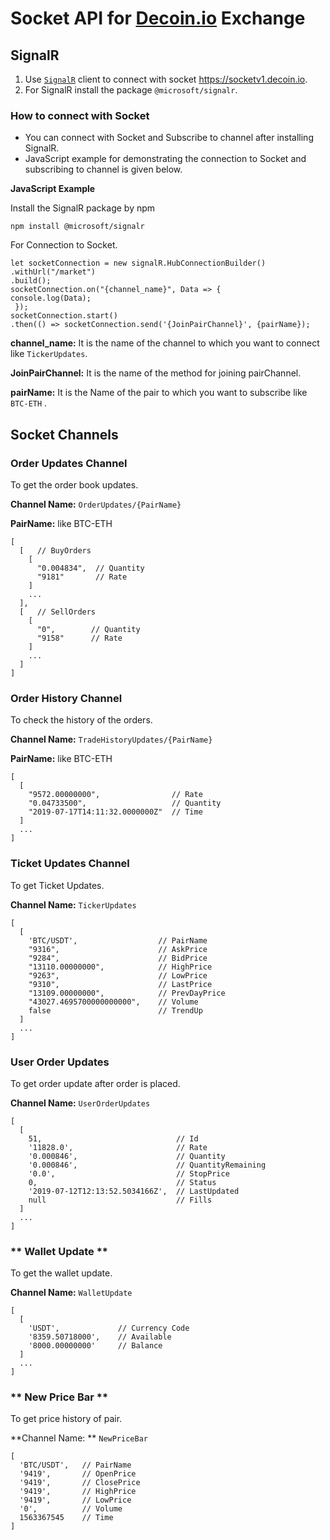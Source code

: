 # Socket API for [Decoin.io](https://www.decoin.io/) Exchange

## SignalR


 1. Use [`SignalR`](https://dotnet.microsoft.com/apps/aspnet/signalr) client to connect with socket https://socketv1.decoin.io.
 2. For SignalR install the package `@microsoft/signalr`.

### How to connect with Socket
- You can connect with Socket and Subscribe to channel after installing SignalR. 
- JavaScript example for demonstrating the connection to Socket and subscribing to channel is given below.


**JavaScript Example**
   
   Install the SignalR package by npm
          
    npm install @microsoft/signalr

For Connection to Socket.  
   
    let socketConnection = new signalR.HubConnectionBuilder()
    .withUrl("/market")
    .build();
    socketConnection.on("{channel_name}", Data => {
    console.log(Data);
     });
    socketConnection.start()
    .then(() => socketConnection.send('{JoinPairChannel}', {pairName});
    
**channel_name:** It is the name of the channel to which you want to connect like `TickerUpdates`.

**JoinPairChannel:** It is the name of the method for joining pairChannel.

**pairName:** It is the Name of the pair to which you want to subscribe like `BTC-ETH` .  
 
## Socket Channels

### **Order Updates Channel**

To get the order book updates.

**Channel Name:** `OrderUpdates/{PairName}`

**PairName:** like BTC-ETH

	[
	  [   // BuyOrders
	    [	
	      "0.004834",  // Quantity			
	      "9181"       // Rate			
	    ]
	    ...
	  ],								
	  [   // SellOrders
	    [								
	      "0",        // Quantity			
	      "9158"      // Rate	
	    ]
	    ...
	  ]								
	]

### **Order History Channel**

To check the history of the orders.

**Channel Name:** `TradeHistoryUpdates/{PairName}`

**PairName:** like BTC-ETH

	[
	  [ 	
	    "9572.00000000",                // Rate
	    "0.04733500",                   // Quantity
	    "2019-07-17T14:11:32.0000000Z"  // Time
	  ] 
	  ...
	]	

### **Ticket Updates Channel**

To get Ticket Updates.

**Channel Name:** `TickerUpdates`

    [
	  [
	    'BTC/USDT',                  // PairName
	    "9316",                      // AskPrice
	    "9284",                      // BidPrice
	    "13110.00000000",            // HighPrice
	    "9263",                      // LowPrice
	    "9310",                      // LastPrice
	    "13109.00000000",            // PrevDayPrice
	    "43027.4695700000000000",    // Volume	
	    false                        // TrendUp
	  ]
	  ...
	]
  
### **User Order Updates**

To get order update after order is placed.

**Channel Name:** `UserOrderUpdates`

    [ 
	  [ 
	    51,                              // Id
        '11828.0',                       // Rate
        '0.000846',                      // Quantity
        '0.000846',                      // QuantityRemaining
        '0.0',                           // StopPrice
        0,                               // Status
        '2019-07-12T12:13:52.5034166Z',  // LastUpdated
        null                             // Fills
	  ]
	  ...
	]                        

### ** Wallet Update ** 

To get the wallet update.

**Channel Name:** `WalletUpdate`

	[
	  [ 
	    'USDT',             // Currency Code
	    '8359.50718000', 	// Available
	    '8000.00000000' 	// Balance
	  ]
	  ...
	]
	
### ** New Price Bar **

To get price history of pair.

**Channel Name: ** `NewPriceBar`

	[ 
	  'BTC/USDT',	// PairName
	  '9419',       // OpenPrice
	  '9419',       // ClosePrice
	  '9419',       // HighPrice
	  '9419',       // LowPrice
	  '0',          // Volume
	  1563367545    // Time
	]	